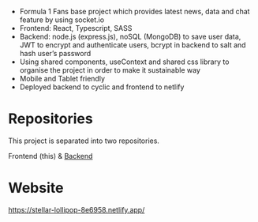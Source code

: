 - Formula 1 Fans base project which provides latest news, data and chat feature by using socket.io
- Frontend: React, Typescript, SASS
- Backend: node.js (express.js), noSQL (MongoDB) to save user data, JWT to encrypt and authenticate users, bcrypt in backend to salt and hash user’s password
- Using shared components, useContext and shared css library to organise the project in order to make it sustainable way
- Mobile and Tablet friendly
- Deployed backend to cyclic and frontend to netlify

# Repositories

This project is separated into two repositories. 

Frontend (this) & 
[Backend](https://github.com/AdaN6/wrwrum-final-project-backend) 

# Website

https://stellar-lollipop-8e6958.netlify.app/
